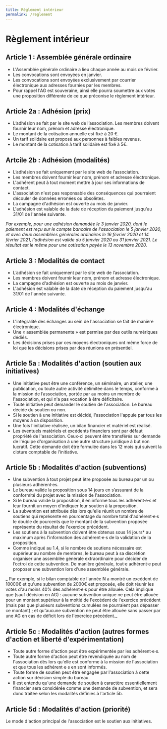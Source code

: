 ```yaml
---
title: Règlement intérieur
permalink: /reglement
---
```


# Règlement intérieur

## Article 1 : Assemblée générale ordinaire

- L'Assemblée générale ordinaire a lieu chaque année au mois de février.
- Les convocations sont envoyées en janvier.
- Les convocations sont envoyées exclusivement par courrier électronique aux adresses fournies par les membres.
- Pour rappel l'AG est souveraine, ainsi elle pourra soumettre aux votes une proposition différente de ce que préconise le règlement intérieur.


## Article 2a : Adhésion (prix)

- L’adhésion se fait par le site web de l’association. Les membres doivent fournir leur nom, prénom et adresse électronique.
- Le montant de la cotisation annuelle est fixé à 20 €.
- Un tarif solidaire est proposé aux personnes à faibles revenus.
- Le montant de la cotisation à tarif solidaire est fixé à 5€.

## Artcile 2b : Adhésion (modalités)

- L’adhésion se fait uniquement par le site web de l’association.
- Les membres doivent fournir leur nom, prénom et adresse électronique.
- L'adhérent peut à tout moment mettre à jour ses informations de contact.
- L'association n'est pas responsable des conséquences qui pourraient découler de données erronées ou obsolètes.
- La campagne d'adhésion est ouverte au mois de janvier.
- L'adhésion est valable de la date de réception du paiement jusqu'au 31/01 de l'année suivante.

_Par exemple, pour une adhésion demandée le 3 janvier 2020, dont le paiement est reçu sur le compte bancaire de l'association le 5 janvier 2020, et avec deux assemblées générales ordinaires le 16 février 2020 et 14 février 2021, l'adhésion est valide du 5 janvier 2020 au 31 janvier 2021. Le résultat est le même pour une cotisation payée le 13 novembre 2020._

## Article 3 : Modalités de contact


- L’adhésion se fait uniquement par le site web de l’association.
- Les membres doivent fournir leur nom, prénom et adresse électronique.
- La campagne d'adhésion est ouverte au mois de janvier.
- L'adhésion est valable de la date de réception du paiement jusqu'au 31/01 de l'année suivante.

## Article 4 : Modalités d'échange

- L'intégralité des échanges au sein de l'association se fait de manière électronique.
- Une « assemblée permanente » est permise par des outils numériques dédiés.
- Les décisions prises par ces moyens électroniques ont même force de loi que les décisions prises par des réunions en présentiel.

## Article 5a : Modalités d'action (soutien aux initiatives)

- Une initiative peut être une conférence, un séminaire, un atelier, une publication, ou toute autre activité délimitée dans le temps, conforme à la mission de l’association, portée par au moins un membre de l'association, et qui n'a pas vocation à être déficitaire.
- Toute initiative peut demander le soutien de l'association. Le bureau décide du soutien ou non.
- Si le soutien à une initiative est décidé, l'association l'appuie par tous les moyens à sa disposition.
- Une fois l'initiative réalisée, un bilan financier et matériel est réalisé.
- Les éventuels matériels et excédents financiers sont par défaut propriété de l'association. Ceux-ci peuvent être transférés sur demande de l'équipe d'organisation à une autre structure juridique à but non lucratif. Cette demande doit être formulée dans les 12 mois qui suivent la cloture comptable de l'initiative.

## Article 5b : Modalités d'action (subventions)

- Une subvention à tout projet peut être proposée au bureau par un ou plusieurs adhérent‧es.
- Le bureau valide la proposition sous 14 jours en s’assurant de la conformité du projet avec la mission de l'association.
- Si le bureau valide la proposition, il en informe tous les adhérent‧e‧s et leur fournit un moyen d'indiquer leur soutien à la proposition.
- La subvention est attribuée dès lors qu'elle réunit un nombre de soutiens qui représente en pourcentage du nombre total d'adhérent‧e‧s le double de pourcents que le montant de la subvention proposée représente du résultat de l'exercice précédent.
- Les soutiens à la subvention doivent être obtenus sous 14 jours* au maximum après l'information des adhérent‧e‧s de la validation de la proposition.
- Comme indiqué au 1.4, si le nombre de soutiens nécessaire est supérieur au nombre de membres, le bureau peut à sa discrétion organiser une assemblée générale extraordinaire pour décider de l’octroi de cette subvention. De manière générale, tout‧e adhérent‧e peut proposer une subvention lors d'une assemblée générale.

_ Par exemple, si le bilan comptable de l'année N a montré un excédent de 10000€ et qu'une subvention de 2000€ est proposée, elle doit réunir les votes d'au moins 40% des adhérent‧e‧s pour être allouée. Cela implique que (sauf décision en AG) : aucune subvention unique ne peut être allouée pour un montant supérieur à la moitié de l'excédent de l'exercice précédent (mais pas que plusieurs subventions cumulées ne pourraient pas dépasser ce montant) ; et qu'aucune subvention ne peut être allouée sans passer par une AG en cas de déficit lors de l'exercice précédent._

## Article 5c : Modalités d'action (autres formes d'action et liberté d'expérimentation)

- Toute autre forme d'action peut être expérimentée par les adhérent‧e‧s.
- Toute autre forme d'action peut être revendiquée au nom de l'association dès lors qu'elle est conforme à la mission de l'association et que tous les adhérent‧e‧s en sont informés.
- Toute forme de soutien peut être engagée par l'association à cette action sur décision simple du bureau.
- Il est entendu qu'une demande de soutien à caractère essentiellement financier sera considérée comme une demande de subvention, et sera donc traitée selon les modalités définies à l'article 5b.

## Article 5d : Modalités d'action (priorité)

Le mode d'action principal de l'association est le soutien aux initiatives.
